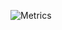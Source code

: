 ![Metrics](https://metrics.lecoq.io/Loyal-Wind?template=classic&projects=1&followup=1&base=header%2C%20activity%2C%20community%2C%20repositories%2C%20metadata&base.indepth=false&base.hireable=false&base.skip=false&followup=false&followup.sections=repositories&followup.indepth=false&followup.archived=true&projects=false&projects.limit=4&projects.descriptions=false&config.timezone=Asia%2FShanghai)
